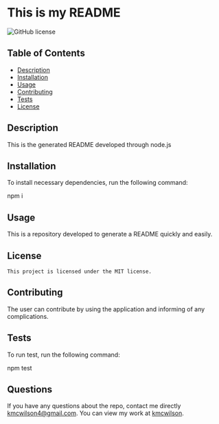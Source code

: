 # This is my README

![GitHub license](https://img.shields.io/badge/license-MIT-green.svg)

  ## Table of Contents 

  - [Description](#description)
  - [Installation](#installation)
  - [Usage](#usage)
  - [Contributing](#contributing)
  - [Tests](#tests)
   - [License](#license)


  ## Description
This is the generated README developed through node.js

## Installation

To install necessary dependencies, run the following command:

npm i

## Usage
This is a repository developed to generate a README quickly and easily.

  ## License
    This project is licensed under the MIT license.

  ## Contributing
  The user can contribute by using the application and informing of any complications.

  ## Tests

  To run test, run the following command:

  npm test

  ## Questions
  
  If you have any questions about the repo, contact me directly [kmcwilson4@gmail.com](mailto:kmcwilson4@gmail.com). You can view my work at [kmcwilson](https://github.com/kmcwilson).
  
